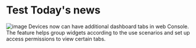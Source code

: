 # Test Today's news
![image](https://user-images.githubusercontent.com/97158411/158419349-5430575b-0165-4472-9609-83617e465d2e.png)
Devices now can have additional dashboard tabs in web Console. The feature helps group widgets according to the use scenarios and set up access permissions to view certain tabs.
